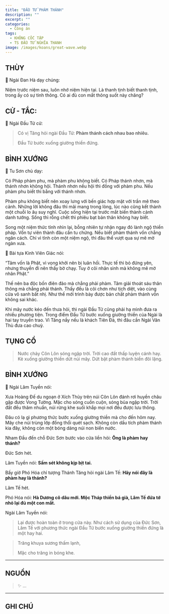 ```yaml
---
title: "ĐẦU TỬ PHÀM THÁNH"
description: ""
excerpt: ""
categories:
  - Công án
tags:
  - KHÔNG CỐC TẬP
  - TS ĐẦU TỬ NGHĨA THANH
image: /images/koans/great-wave.webp
---
```


## THÙY

📢 Ngài Đan Hà dạy chúng:

Niệm trước niệm sau, luôn nhớ niệm hiện tại.
Là thanh tịnh biết thanh tịnh, trong ấy có sự tinh thông.
Có ai đủ con mắt thông suốt này chăng?

## CỬ - TẮC:

📢 Ngài Đầu Tử cử:

> Có vị Tăng hỏi ngài Đầu Tử: **Phàm thánh cách nhau bao nhiêu.**
>
> Đầu Tử bước xuống giường thiền đứng.

## BÌNH XƯỚNG

📢 Tu Sơn chủ dạy: 

Có Pháp phàm phu, mà phàm phu không biết.
Có Pháp thánh nhơn, mà thánh nhơn không hội.
Thánh nhơn nếu hội thì đồng với phàm phu.
Nếu phàm phu biết thì bằng với thánh nhơn.

Phàm phu không biết nên xoay lưng với bến giác hợp mặt với trần mê theo cảnh.
Những lời không đâu thì mãi mang trong lòng, lúc nào cũng kết thành một chuỗi lo âu suy nghĩ.
Cuộc sống hiện tại trước mắt biến thành cảnh danh tướng.
Sống thì rỗng chết thì phiêu bạt bản thân không hay biết.

Song một niệm thức tỉnh nhìn lại, bỗng nhiên tự nhận ngay đó lành ngộ thiền pháp.
Vốn tự viên thành đâu cần tu chứng.
Nếu biết phàm thánh vốn chẳng ngăn cách.
Chỉ vì tỉnh còn một niệm ngộ, thì đâu thể vượt qua sự mê mờ ngàn xưa.

📢 Bài tựa Kinh Viên Giác nói:

“Tâm vốn là Phật, vì vọng khởi nên bị luân hồi.
Thực tế thì bỏ đứng yên, nhưng thuyền đi nên thấy bờ chạy.
Tuy ở cõi nhân sinh mà không mê mờ nhân Phật.”

Thế nên ba độc bốn điên đảo mà chẳng phải phàm.
Tâm giải thoát sáu thân thông mà chẳng phải thánh.
Thấy đều là cõi chơn như tịch diệt, vào cùng cửa vô sanh bất nhị.
Như thế mới trình bày được bản chất phàm thánh vốn không sai khác.

Khi mây nước kéo đến thưa hỏi, thì ngài Đầu Tử cũng phải hạ mình đưa ra nhiều phương tiện.
Trong điểm Đầu Tử bước xuống giường thiền của Ngài là hai tay truyền trao.
Vì Tăng nầy nếu là khách Tiên Đà, thì đâu cần Ngài Văn Thù đưa cao chuỳ.

## TỤNG CỔ

> Nước chảy Côn Lôn sóng ngập trời.
Trời cao đất thấp luyện cánh hay.
Kẻ xuống giường thiền dứt núi mây.
Dứt bặt phàm thánh biền đôi lặng.

## BÌNH XƯỚNG

📢 Ngài Lâm Tuyền nói:

Xưa Hoàng Đế du ngoạn ở Xích Thủy trên núi Côn Lôn đánh rơi huyền châu gặp được Vong Tường.
Mặc cho sóng cuồn cuộn, sóng bủa ngập trời.
Trời đất đều thâm nhuần, núi rừng khe suối khắp mọi nơi đều được lưu thông.

Đâu có lạ gì phương thức bước xuống giường thiền mà cho đến hôm nay.
Mây che núi trùng lớp đồng thổi quét sạch.
Không còn dấu tích phàm thánh kia đây, không còn một bóng dáng núi non biển nước.

Nham Đầu đến chỗ Đức Sơn bước vào cửa liền hỏi: **Ông là phàm hay thánh?**

Đức Sơn hét.

Lâm Tuyền nói: **Sấm sét không kịp bịt tai.**

Bấy giờ Phó Hóa chỉ tượng Thánh Tăng hỏi ngài Lâm Tế: **Hãy nói đây là phàm hay là thánh?**

Lâm Tế hét.

Phó Hóa nói: **Hà Dương cô dâu mới. Mộc Tháp thiền bá già, Lâm Tế đứa tớ nhỏ lại đủ một con mắt.**

Ngài Lâm Tuyền nói: 

> Lại được hoàn toàn ở trong cửa này.
Như cách sử dụng của Đức Sơn, Lâm Tế với phương thức ngài Đầu Tử bước xuống giường thiền đứng là một hay hai.

> Trăng khuya sương thấm lạnh,
> 
> Mặc cho trăng in bóng khe.

<hr class="blog-rule" />

## NGUỒN

> ✨ ...

<hr class="blog-rule" />

## GHI CHÚ

[^1]: ⭐️ <a href="/masters/Touzi-Yiqing" target="_blank">🔗 TS ĐẦU TỬ NGHĨA THANH</a>


